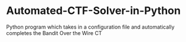 # Automated-CTF-Solver-in-Python
Python program which takes in a configuration file and automatically completes the Bandit Over the Wire CT
